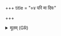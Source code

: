 +++
title = "०४ परि मा दिवः"

+++
<details><summary>मूलम् (GR)</summary>

परि मा दिवः परि मा पृथिव्याः  
पर्य् अन्तरिक्षात् परि मा वीरुद्भ्यः ।  
परि मा भूतात् परि मोत भव्याद्  
दिशो दिशो जङ्गिडः पात्व् अस्मान् ॥
</details>